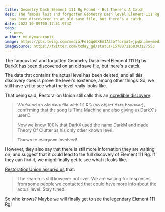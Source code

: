 ```yaml
---
title: Geometry Dash Element 111 Rg Found - But There's A Catch
desc: T﻿he famous lost and forgotten Geometry Dash level Element 111 Rg by DarkX
  has been discovered on an old save file, but there's a catch.
date: 2022-10-09T00:17:51.974Z
tags:
  - news
author: moldymacaronix
image: https://pbs.twimg.com/media/FelGqdGXEAIAT3b?format=jpg&name=medium
imageSource: https://twitter.com/today_gd/status/1578871168383127553
---
```

T﻿he famous lost and forgotten Geometry Dash level Element 111 Rg by DarkX has been discovered on an old save file, but there's a catch.

T﻿he data that contains the actual level has been deleted, and all this discovery does is prove the level's existence, among other things. So, we still have yet to see what the level really looks like.

T﻿hat being said, Restoration Union still calls this an [incredible discovery](https://twitter.com/Restoration_Uni/status/1578737984907935744):

> We found an old save file with 111 RG (no object data however), confirming that the song is Time Machine and also giving us DarkX's userID.
>
> Now we know 100% that DarkX used the name DarkM and made Theory Of Clutter as his only other known level.
>
> Thanks to everyone involved!

H﻿owever, they also say that there is still more information they are waiting on, and suggest that it could lead to the full discovery of Element 111 Rg. If they can find it, we might finally get to see what it looks like.

[R﻿estoration Union assured us](https://twitter.com/Restoration_Uni/status/1578738629979287552) that:

> The search is still however not over. We are waiting for responses from some people we contacted that could have more info about the actual level. Stay tuned!

S﻿o who knows? Maybe we will finally get to see the legendary Element 111 Rg!